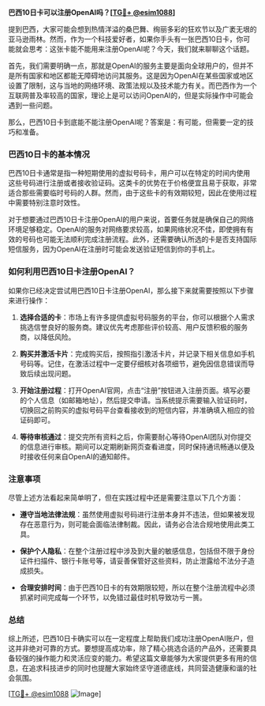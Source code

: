 **巴西10日卡可以注册OpenAI吗？[[TG💪+ @esim1088](https://t.me/s/esim1088)]**

提到巴西，大家可能会想到热情洋溢的桑巴舞、绚丽多彩的狂欢节以及广袤无垠的亚马逊雨林。然而，作为一个科技爱好者，如果你手头有一张巴西10日卡，你可能就会思考：这张卡能不能用来注册OpenAI呢？今天，我们就来聊聊这个话题。

首先，我们需要明确一点，那就是OpenAI的服务主要是面向全球用户的，但并不是所有国家和地区都能无障碍地访问其服务。这是因为OpenAI在某些国家或地区设置了限制，这与当地的网络环境、政策法规以及技术能力有关。而巴西作为一个互联网普及率较高的国家，理论上是可以访问OpenAI的，但是实际操作中可能会遇到一些问题。

那么，巴西10日卡到底能不能注册OpenAI呢？答案是：有可能，但需要一定的技巧和准备。

### 巴西10日卡的基本情况

巴西10日卡通常是指一种短期使用的虚拟号码卡，用户可以在特定的时间内使用这些号码进行注册或者接收验证码。这类卡的优势在于价格便宜且易于获取，非常适合那些需要临时号码的人群。然而，由于这些卡的有效期较短，因此在使用过程中需要特别注意时效性。

对于想要通过巴西10日卡注册OpenAI的用户来说，首要任务就是确保自己的网络环境足够稳定。OpenAI的服务对网络要求较高，如果网络状况不佳，即使拥有有效的号码也可能无法顺利完成注册流程。此外，还需要确认所选的卡是否支持国际短信服务，因为OpenAI在注册时可能会发送验证短信到你的手机上。

### 如何利用巴西10日卡注册OpenAI？

如果你已经决定尝试用巴西10日卡注册OpenAI，那么接下来就需要按照以下步骤来进行操作：

1. **选择合适的卡**：市场上有许多提供虚拟号码服务的平台，你可以根据个人需求挑选信誉良好的服务商。建议优先考虑那些评价较高、用户反馈积极的服务商，以降低风险。
   
2. **购买并激活卡片**：完成购买后，按照指引激活卡片，并记录下相关信息如手机号码等。记住，在激活过程中一定要仔细核对各项细节，避免因信息错误而导致后续出现问题。

3. **开始注册过程**：打开OpenAI官网，点击“注册”按钮进入注册页面。填写必要的个人信息（如邮箱地址），然后提交申请。当系统提示需要输入验证码时，切换回之前购买的虚拟号码平台查看接收到的短信内容，并准确填入相应的验证码即可。

4. **等待审核通过**：提交完所有资料之后，你需要耐心等待OpenAI团队对你提交的信息进行审核。期间可以定期刷新网页查看进度，同时保持通讯畅通以便及时接收任何来自OpenAI的通知邮件。

### 注意事项

尽管上述方法看起来简单明了，但在实践过程中还是需要注意以下几个方面：

- **遵守当地法律法规**：虽然使用虚拟号码进行注册本身并不违法，但如果被发现存在恶意行为，则可能会面临法律制裁。因此，请务必合法合规地使用此类工具。
  
- **保护个人隐私**：在整个注册过程中涉及到大量的敏感信息，包括但不限于身份证件扫描件、银行卡账号等，请妥善保管好这些资料，防止泄露给不法分子造成损失。
  
- **合理安排时间**：由于巴西10日卡的有效期限较短，所以在整个注册流程中必须抓紧时间完成每一个环节，以免错过最佳时机导致功亏一篑。

### 总结

综上所述，巴西10日卡确实可以在一定程度上帮助我们成功注册OpenAI账户，但这并非绝对可靠的方式。要想提高成功率，除了精心挑选合适的产品外，还需要具备较强的操作能力和灵活应变的能力。希望这篇文章能够为大家提供更多有用的信息，在追求科技进步的同时也提醒大家始终坚守道德底线，共同营造健康和谐的社会氛围。

[[TG💪+ @esim1088](https://t.me/s/esim1088) ![Image](https://i.postimg.cc/4NQfJmqS/Snipaste-2025-05-13-00-14-12.png)]